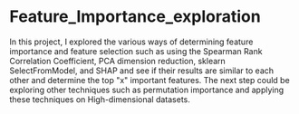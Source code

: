 # Feature_Importance_exploration

In this project, I explored the various ways of determining feature importance and feature selection such as using the Spearman Rank Correlation Coefficient, PCA dimension reduction, sklearn SelectFromModel, and SHAP and see if their results are similar to each other and determine the top "x" important features. The next step could be exploring other techniques such as permutation importance and applying these techniques on High-dimensional datasets.